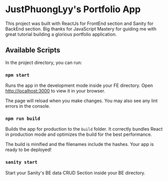# JustPhuongLyy's Portfolio App

This project was built with ReactJs for FrontEnd section and Sanity for BackEnd section. Big thanks for JavaScript Mastery for guiding me with great tutorial building a glorious portfolio application.

## Available Scripts

In the project directory, you can run:

### `npm start`

Runs the app in the development mode inside your FE directory.
Open [http://localhost:3000](http://localhost:3000) to view it in your browser.

The page will reload when you make changes.
You may also see any lint errors in the console.

### `npm run build`

Builds the app for production to the `build` folder.
It correctly bundles React in production mode and optimizes the build for the best performance.

The build is minified and the filenames include the hashes.
Your app is ready to be deployed!

### `sanity start`

Start your Sanity's BE data CRUD Section inside your BE directory.
